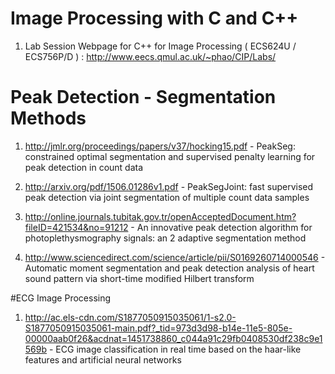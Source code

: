 
# Image Processing with C and C++

1) Lab Session Webpage for C++ for Image Processing ( ECS624U / ECS756P/D ) : http://www.eecs.qmul.ac.uk/~phao/CIP/Labs/


# Peak Detection - Segmentation Methods

1) http://jmlr.org/proceedings/papers/v37/hocking15.pdf - PeakSeg: constrained optimal segmentation and supervised penalty learning
for peak detection in count data

2) http://arxiv.org/pdf/1506.01286v1.pdf - PeakSegJoint: fast supervised peak detection via joint segmentation of multiple count data samples

3) http://online.journals.tubitak.gov.tr/openAcceptedDocument.htm?fileID=421534&no=91212 - An innovative peak detection algorithm for photoplethysmography signals: an 2 adaptive segmentation method 

4) http://www.sciencedirect.com/science/article/pii/S0169260714000546 - Automatic moment segmentation and peak detection analysis of heart sound pattern via short-time modified Hilbert transform

#ECG Image Processing

1) http://ac.els-cdn.com/S1877050915035061/1-s2.0-S1877050915035061-main.pdf?_tid=973d3d98-b14e-11e5-805e-00000aab0f26&acdnat=1451738860_c044a91c29fb0408530df238c9e1569b - ECG image classification in real time based on the haar-like features
and artificial neural networks

